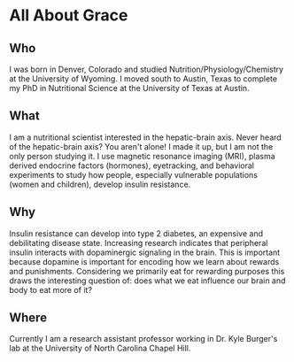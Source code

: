 # All About Grace

## Who
I was born in Denver, Colorado and studied Nutrition/Physiology/Chemistry at the University of Wyoming. I moved south to Austin, Texas to complete my PhD in Nutritional Science at the University of Texas at Austin. 

## What
I am a nutritional scientist interested in the hepatic-brain axis. Never heard of the hepatic-brain axis? You aren't alone! I made it up, but I am not the only person studying it. I use magnetic resonance imaging (MRI), plasma derived endocrine factors (hormones), eyetracking, and behavioral experiments to study how people, especially vulnerable populations (women and children), develop insulin resistance.  

## Why
Insulin resistance can develop into type 2 diabetes, an expensive and debilitating disease state. Increasing research indicates that peripheral insulin interacts with dopaminergic signaling in the brain. This is important because dopamine is important for encoding how we learn about rewards and punishments. Considering we primarily eat for rewarding purposes this draws the interesting question of: does what we eat influence our brain and body to eat more of it? 

## Where
Currently I am a research assistant professor working in Dr. Kyle Burger's lab at the University of North Carolina Chapel Hill. 
<!--stackedit_data:
eyJoaXN0b3J5IjpbLTYwMDE5MDg3MCwtMjA4ODc0NjYxMl19
-->